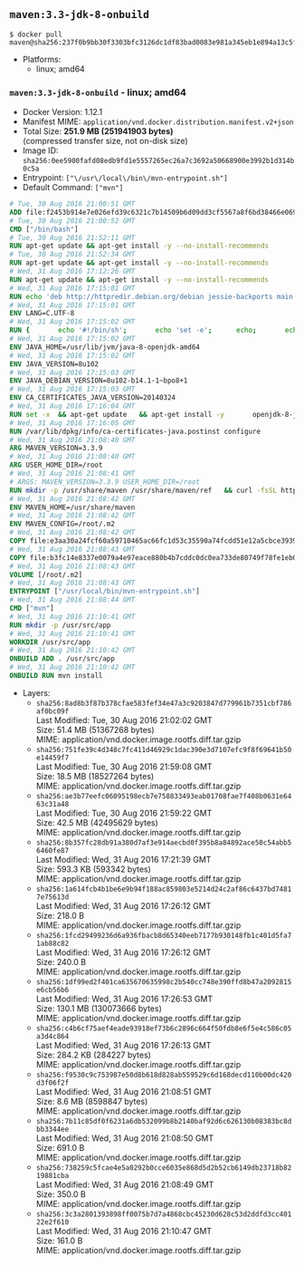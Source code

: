 ## `maven:3.3-jdk-8-onbuild`

```console
$ docker pull maven@sha256:237f0b9bb30f3303bfc3126dc1df83bad0083e981a345eb1e894a13c5f64cf16
```

-	Platforms:
	-	linux; amd64

### `maven:3.3-jdk-8-onbuild` - linux; amd64

-	Docker Version: 1.12.1
-	Manifest MIME: `application/vnd.docker.distribution.manifest.v2+json`
-	Total Size: **251.9 MB (251941903 bytes)**  
	(compressed transfer size, not on-disk size)
-	Image ID: `sha256:0ee5900fafd08edb9fd1e5557265ec26a7c3692a50668900e3992b1d314b0c5a`
-	Entrypoint: `["\/usr\/local\/bin\/mvn-entrypoint.sh"]`
-	Default Command: `["mvn"]`

```dockerfile
# Tue, 30 Aug 2016 21:00:51 GMT
ADD file:f2453b914e7e026efd39c6321c7b14509b6d09dd3cf5567a8f6bd38466e06954 in / 
# Tue, 30 Aug 2016 21:00:52 GMT
CMD ["/bin/bash"]
# Tue, 30 Aug 2016 21:52:11 GMT
RUN apt-get update && apt-get install -y --no-install-recommends 		ca-certificates 		curl 		wget 	&& rm -rf /var/lib/apt/lists/*
# Tue, 30 Aug 2016 21:52:34 GMT
RUN apt-get update && apt-get install -y --no-install-recommends 		bzr 		git 		mercurial 		openssh-client 		subversion 				procps 	&& rm -rf /var/lib/apt/lists/*
# Wed, 31 Aug 2016 17:12:26 GMT
RUN apt-get update && apt-get install -y --no-install-recommends 		bzip2 		unzip 		xz-utils 	&& rm -rf /var/lib/apt/lists/*
# Wed, 31 Aug 2016 17:15:01 GMT
RUN echo 'deb http://httpredir.debian.org/debian jessie-backports main' > /etc/apt/sources.list.d/jessie-backports.list
# Wed, 31 Aug 2016 17:15:01 GMT
ENV LANG=C.UTF-8
# Wed, 31 Aug 2016 17:15:02 GMT
RUN { 		echo '#!/bin/sh'; 		echo 'set -e'; 		echo; 		echo 'dirname "$(dirname "$(readlink -f "$(which javac || which java)")")"'; 	} > /usr/local/bin/docker-java-home 	&& chmod +x /usr/local/bin/docker-java-home
# Wed, 31 Aug 2016 17:15:02 GMT
ENV JAVA_HOME=/usr/lib/jvm/java-8-openjdk-amd64
# Wed, 31 Aug 2016 17:15:02 GMT
ENV JAVA_VERSION=8u102
# Wed, 31 Aug 2016 17:15:03 GMT
ENV JAVA_DEBIAN_VERSION=8u102-b14.1-1~bpo8+1
# Wed, 31 Aug 2016 17:15:03 GMT
ENV CA_CERTIFICATES_JAVA_VERSION=20140324
# Wed, 31 Aug 2016 17:16:04 GMT
RUN set -x 	&& apt-get update 	&& apt-get install -y 		openjdk-8-jdk="$JAVA_DEBIAN_VERSION" 		ca-certificates-java="$CA_CERTIFICATES_JAVA_VERSION" 	&& rm -rf /var/lib/apt/lists/* 	&& [ "$JAVA_HOME" = "$(docker-java-home)" ]
# Wed, 31 Aug 2016 17:16:05 GMT
RUN /var/lib/dpkg/info/ca-certificates-java.postinst configure
# Wed, 31 Aug 2016 21:08:40 GMT
ARG MAVEN_VERSION=3.3.9
# Wed, 31 Aug 2016 21:08:40 GMT
ARG USER_HOME_DIR=/root
# Wed, 31 Aug 2016 21:08:41 GMT
# ARGS: MAVEN_VERSION=3.3.9 USER_HOME_DIR=/root
RUN mkdir -p /usr/share/maven /usr/share/maven/ref   && curl -fsSL http://apache.osuosl.org/maven/maven-3/$MAVEN_VERSION/binaries/apache-maven-$MAVEN_VERSION-bin.tar.gz     | tar -xzC /usr/share/maven --strip-components=1   && ln -s /usr/share/maven/bin/mvn /usr/bin/mvn
# Wed, 31 Aug 2016 21:08:42 GMT
ENV MAVEN_HOME=/usr/share/maven
# Wed, 31 Aug 2016 21:08:42 GMT
ENV MAVEN_CONFIG=/root/.m2
# Wed, 31 Aug 2016 21:08:42 GMT
COPY file:e3aa30a24fcf60a59710465ac66fc1d53c35590a74fcdd51e12a5cbce393904b in /usr/local/bin/mvn-entrypoint.sh 
# Wed, 31 Aug 2016 21:08:43 GMT
COPY file:b3fc14e8337e0079a4e97eace880b4b7cddc0dc0ea733de80749f78fe1eb089a in /usr/share/maven/ref/ 
# Wed, 31 Aug 2016 21:08:43 GMT
VOLUME [/root/.m2]
# Wed, 31 Aug 2016 21:08:43 GMT
ENTRYPOINT ["/usr/local/bin/mvn-entrypoint.sh"]
# Wed, 31 Aug 2016 21:08:44 GMT
CMD ["mvn"]
# Wed, 31 Aug 2016 21:10:41 GMT
RUN mkdir -p /usr/src/app
# Wed, 31 Aug 2016 21:10:41 GMT
WORKDIR /usr/src/app
# Wed, 31 Aug 2016 21:10:42 GMT
ONBUILD ADD . /usr/src/app
# Wed, 31 Aug 2016 21:10:42 GMT
ONBUILD RUN mvn install
```

-	Layers:
	-	`sha256:8ad8b3f87b378cfae583fef34e47a3c9203847d779961b7351cbf786af0bc09f`  
		Last Modified: Tue, 30 Aug 2016 21:02:02 GMT  
		Size: 51.4 MB (51367268 bytes)  
		MIME: application/vnd.docker.image.rootfs.diff.tar.gzip
	-	`sha256:751fe39c4d348c7fc411d46929c1dac390e3d7107efc9f8f69641b50e14459f7`  
		Last Modified: Tue, 30 Aug 2016 21:59:08 GMT  
		Size: 18.5 MB (18527264 bytes)  
		MIME: application/vnd.docker.image.rootfs.diff.tar.gzip
	-	`sha256:ae3b77eefc06095198ecb7e758833493eab01708fae7f408b0631e6463c31a48`  
		Last Modified: Tue, 30 Aug 2016 21:59:22 GMT  
		Size: 42.5 MB (42495629 bytes)  
		MIME: application/vnd.docker.image.rootfs.diff.tar.gzip
	-	`sha256:8b357fc28db91a380d7af3e914aecbd0f395b8a84892ace50c54abb56460fe87`  
		Last Modified: Wed, 31 Aug 2016 17:21:39 GMT  
		Size: 593.3 KB (593342 bytes)  
		MIME: application/vnd.docker.image.rootfs.diff.tar.gzip
	-	`sha256:1a614fcb4b1be6e9b94f188ac859803e5214d24c2af86c6437bd74817e75613d`  
		Last Modified: Wed, 31 Aug 2016 17:26:12 GMT  
		Size: 218.0 B  
		MIME: application/vnd.docker.image.rootfs.diff.tar.gzip
	-	`sha256:1fcd29499236d6a936fbacb8d65340eeb7177b930148fb1c401d5fa71ab88c82`  
		Last Modified: Wed, 31 Aug 2016 17:26:12 GMT  
		Size: 240.0 B  
		MIME: application/vnd.docker.image.rootfs.diff.tar.gzip
	-	`sha256:1df99ed2f401ca635670635998c2b540cc748e390ffd8b47a2092815e6cb56b6`  
		Last Modified: Wed, 31 Aug 2016 17:26:53 GMT  
		Size: 130.1 MB (130073666 bytes)  
		MIME: application/vnd.docker.image.rootfs.diff.tar.gzip
	-	`sha256:c4b6cf75aef4eade93918ef73b6c2896c664f50fdb8e6f5e4c586c05a3d4c864`  
		Last Modified: Wed, 31 Aug 2016 17:26:13 GMT  
		Size: 284.2 KB (284227 bytes)  
		MIME: application/vnd.docker.image.rootfs.diff.tar.gzip
	-	`sha256:f9530c9c753987e50d8b618d828ab559529c6d168decd110b00dc420d3f06f2f`  
		Last Modified: Wed, 31 Aug 2016 21:08:51 GMT  
		Size: 8.6 MB (8598847 bytes)  
		MIME: application/vnd.docker.image.rootfs.diff.tar.gzip
	-	`sha256:7b11c85df0f6231a6db532099b8b2140baf92d6c626130b08383bc8dbb3344ee`  
		Last Modified: Wed, 31 Aug 2016 21:08:50 GMT  
		Size: 691.0 B  
		MIME: application/vnd.docker.image.rootfs.diff.tar.gzip
	-	`sha256:738259c5fcae4e5a0292b0cce6035e868d5d2b52cb6149db23718b8219881cba`  
		Last Modified: Wed, 31 Aug 2016 21:08:49 GMT  
		Size: 350.0 B  
		MIME: application/vnd.docker.image.rootfs.diff.tar.gzip
	-	`sha256:3c3a2801393898ff0075b7d7a4868cbc45230d628c53d2ddfd3cc40122e2f610`  
		Last Modified: Wed, 31 Aug 2016 21:10:47 GMT  
		Size: 161.0 B  
		MIME: application/vnd.docker.image.rootfs.diff.tar.gzip

